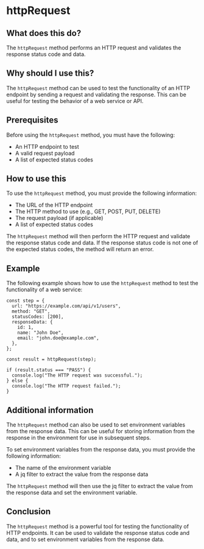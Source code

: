 
  
   # **httpRequest**

## What does this do?

The `httpRequest` method performs an HTTP request and validates the response status code and data.

## Why should I use this?

The `httpRequest` method can be used to test the functionality of an HTTP endpoint by sending a request and validating the response. This can be useful for testing the behavior of a web service or API.

## Prerequisites

Before using the `httpRequest` method, you must have the following:

* An HTTP endpoint to test
* A valid request payload
* A list of expected status codes

## How to use this

To use the `httpRequest` method, you must provide the following information:

* The URL of the HTTP endpoint
* The HTTP method to use (e.g., GET, POST, PUT, DELETE)
* The request payload (if applicable)
* A list of expected status codes

The `httpRequest` method will then perform the HTTP request and validate the response status code and data. If the response status code is not one of the expected status codes, the method will return an error.

## Example

The following example shows how to use the `httpRequest` method to test the functionality of a web service:

```
const step = {
  url: "https://example.com/api/v1/users",
  method: "GET",
  statusCodes: [200],
  responseData: {
    id: 1,
    name: "John Doe",
    email: "john.doe@example.com",
  },
};

const result = httpRequest(step);

if (result.status === "PASS") {
  console.log("The HTTP request was successful.");
} else {
  console.log("The HTTP request failed.");
}
```

## Additional information

The `httpRequest` method can also be used to set environment variables from the response data. This can be useful for storing information from the response in the environment for use in subsequent steps.

To set environment variables from the response data, you must provide the following information:

* The name of the environment variable
* A jq filter to extract the value from the response data

The `httpRequest` method will then use the jq filter to extract the value from the response data and set the environment variable.

## Conclusion

The `httpRequest` method is a powerful tool for testing the functionality of HTTP endpoints. It can be used to validate the response status code and data, and to set environment variables from the response data.
  
  